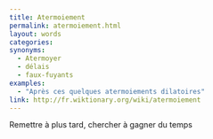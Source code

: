 ```yaml
---
title: Atermoiement
permalink: atermoiement.html
layout: words
categories:
synonyms:
  - Atermoyer
  - délais
  - faux-fuyants
examples:
  - "Après ces quelques atermoiements dilatoires"
link: http://fr.wiktionary.org/wiki/atermoiement
---
```


Remettre à plus tard, chercher à gagner du temps

